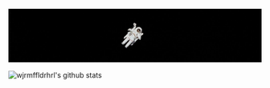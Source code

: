 ![space](space.jpg)    

![wjrmffldrhrl's github stats](https://github-readme-stats.vercel.app/api?username=wjrmffldrhrl&show_icons=true&theme=dark)  
